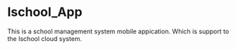 # Ischool_App
 This is a school management system mobile appication. Which is support to the Ischool cloud system.
